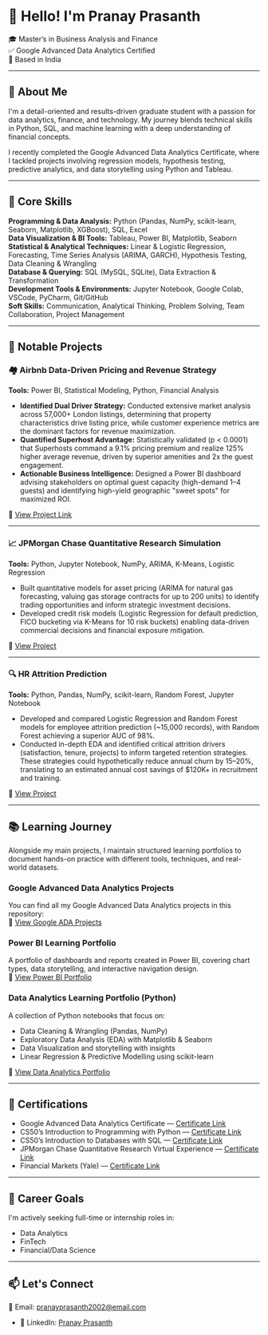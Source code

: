 # 👋 Hello! I'm Pranay Prasanth  

🎓 Master’s in Business Analysis and Finance  
✅ Google Advanced Data Analytics Certified  
📍 Based in India 

---

## 🚀 About Me  
I'm a detail-oriented and results-driven graduate student with a passion for data analytics, finance, and technology. My journey blends technical skills in Python, SQL, and machine learning with a deep understanding of financial concepts.  

I recently completed the Google Advanced Data Analytics Certificate, where I tackled projects involving regression models, hypothesis testing, predictive analytics, and data storytelling using Python and Tableau.  

---

## 🧠 Core Skills  

**Programming & Data Analysis:** Python (Pandas, NumPy, scikit-learn, Seaborn, Matplotlib, XGBoost), SQL, Excel  
**Data Visualization & BI Tools:** Tableau, Power BI, Matplotlib, Seaborn  
**Statistical & Analytical Techniques:** Linear & Logistic Regression, Forecasting, Time Series Analysis (ARIMA, GARCH), Hypothesis Testing, Data Cleaning & Wrangling  
**Database & Querying:** SQL (MySQL, SQLite), Data Extraction & Transformation  
**Development Tools & Environments:** Jupyter Notebook, Google Colab, VSCode, PyCharm, Git/GitHub  
**Soft Skills:** Communication, Analytical Thinking, Problem Solving, Team Collaboration, Project Management  

---

## 🧪 Notable Projects  

### 🏘️ Airbnb Data-Driven Pricing and Revenue Strategy  
**Tools:** Power BI, Statistical Modeling, Python, Financial Analysis  

- **Identified Dual Driver Strategy:** Conducted extensive market analysis across 57,000+ London listings, determining that property characteristics drive listing price, while customer experience metrics are the dominant factors for revenue maximization.  
- **Quantified Superhost Advantage:** Statistically validated (p < 0.0001) that Superhosts command a 9.1% pricing premium and realize 125% higher average revenue, driven by superior amenities and 2x the guest engagement.  
- **Actionable Business Intelligence:** Designed a Power BI dashboard advising stakeholders on optimal guest capacity (high-demand 1–4 guests) and identifying high-yield geographic "sweet spots" for maximized ROI.  

📂 [View Project Link](#)  


---

### 📈 JPMorgan Chase Quantitative Research Simulation  
**Tools:** Python, Jupyter Notebook, NumPy, ARIMA, K-Means, Logistic Regression  

- Built quantitative models for asset pricing (ARIMA for natural gas forecasting, valuing gas storage contracts for up to 200 units) to identify trading opportunities and inform strategic investment decisions.  
- Developed credit risk models (Logistic Regression for default prediction, FICO bucketing via K-Means for 10 risk buckets) enabling data-driven commercial decisions and financial exposure mitigation.  

📂 [View Project](#)  

---

### 🔍 HR Attrition Prediction  
**Tools:** Python, Pandas, NumPy, scikit-learn, Random Forest, Jupyter Notebook  

- Developed and compared Logistic Regression and Random Forest models for employee attrition prediction (~15,000 records), with Random Forest achieving a superior AUC of 98%.  
- Conducted in-depth EDA and identified critical attrition drivers (satisfaction, tenure, projects) to inform targeted retention strategies. These strategies could hypothetically reduce annual churn by 15–20%, translating to an estimated annual cost savings of $120K+ in recruitment and training.  

📂 [View Project](#)  

---

## 📚 Learning Journey  

Alongside my main projects, I maintain structured learning portfolios to document hands-on practice with different tools, techniques, and real-world datasets.  

### Google Advanced Data Analytics Projects  
You can find all my Google Advanced Data Analytics projects in this repository:  
📂 [View Google ADA Projects](#)  

### Power BI Learning Portfolio  
A portfolio of dashboards and reports created in Power BI, covering chart types, data storytelling, and interactive navigation design.  
📂 [View Power BI Portfolio](#)  

### Data Analytics Learning Portfolio (Python)  
A collection of Python notebooks that focus on:  
- Data Cleaning & Wrangling (Pandas, NumPy)  
- Exploratory Data Analysis (EDA) with Matplotlib & Seaborn  
- Data Visualization and storytelling with insights  
- Linear Regression & Predictive Modelling using scikit-learn  

📂 [View Data Analytics Portfolio](#)  

---

## 🏅 Certifications  
- Google Advanced Data Analytics Certificate — [Certificate Link](#)  
- CS50’s Introduction to Programming with Python — [Certificate Link](#)  
- CS50’s Introduction to Databases with SQL — [Certificate Link](#)  
- JPMorgan Chase Quantitative Research Virtual Experience — [Certificate Link](#)  
- Financial Markets (Yale) — [Certificate Link](#)  

---

## 💼 Career Goals  
I'm actively seeking full-time or internship roles in:  
- Data Analytics  
- FinTech  
- Financial/Data Science  

---

## 📫 Let's Connect  
📧 Email: pranayprasanth2002@email.com  
- 💼 LinkedIn: [Pranay Prasanth](#)
